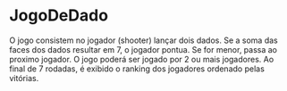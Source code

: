 # JogoDeDado
O jogo consistem no jogador (shooter) lançar dois dados. Se a soma das faces dos dados resultar em 7, o jogador pontua. Se for menor, passa ao proximo jogador. O jogo poderá ser jogado por 2 ou mais jogadores. Ao final de 7 rodadas, é exibido o ranking dos jogadores ordenado pelas vitórias.
